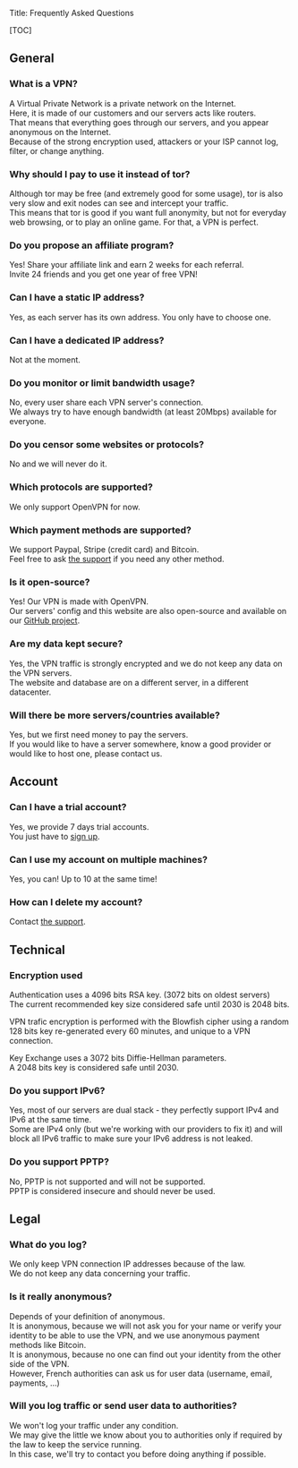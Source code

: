 Title:  Frequently Asked Questions

[TOC]

General
-------

### What is a VPN?
A Virtual Private Network is a private network on the Internet.  
Here, it is made of our customers and our servers acts like routers.  
That means that everything goes through our servers, and you appear anonymous
on the Internet.  
Because of the strong encryption used, attackers or your ISP cannot log,
filter, or change anything.

### Why should I pay to use it instead of tor?
Although tor may be free (and extremely good for some usage), tor is also very
slow and exit nodes can see and intercept your traffic.  
This means that tor is good if you want full anonymity, but not for
everyday web browsing, or to play an online game. For that, a VPN is perfect.

### Do you propose an affiliate program?
Yes! Share your affiliate link and earn 2 weeks for each referral.  
Invite 24 friends and you get one year of free VPN!

### Can I have a static IP address?
Yes, as each server has its own address. You only have to choose one.

### Can I have a dedicated IP address?
Not at the moment.

### Do you monitor or limit bandwidth usage?
No, every user share each VPN server's connection.  
We always try to have enough bandwidth (at least 20Mbps) available
for everyone.

### Do you censor some websites or protocols?
No and we will never do it.

### Which protocols are supported?
We only support OpenVPN for now.

### Which payment methods are supported?
We support Paypal, Stripe (credit card) and Bitcoin.  
Feel free to ask [the support](/page/help) if you need any other method.

### Is it open-source?
Yes! Our VPN is made with OpenVPN.  
Our servers' config and this website are also open-source and available on our
[GitHub project](https://github.com/CCrypto/ccvpn/).

### Are my data kept secure?
Yes, the VPN traffic is strongly encrypted and we do not keep any data on the
VPN servers.  
The website and database are on a different server, in a
different datacenter.

### Will there be more servers/countries available?
Yes, but we first need money to pay the servers.  
If you would like to have a server somewhere, know a good provider or would
like to host one, please contact us.


Account
-------

### Can I have a trial account?
Yes, we provide 7 days trial accounts.  
You just have to [sign up](/account/signup).

### Can I use my account on multiple machines?
Yes, you can! Up to 10 at the same time!  

### How can I delete my account?
Contact [the support](/page/help).


Technical
---------

### Encryption used
Authentication uses a 4096 bits RSA key. (3072 bits on oldest servers)  
The current recommended key size considered safe until 2030 is 2048 bits.  

VPN trafic encryption is performed with the Blowfish cipher using a random
128 bits key re-generated every 60 minutes, and unique to a VPN connection.

Key Exchange uses a 3072 bits Diffie-Hellman parameters.  
A 2048 bits key is considered safe until 2030.

### Do you support IPv6?
Yes, most of our servers are dual stack - they perfectly support IPv4 and IPv6
at the same time.  
Some are IPv4 only (but we're working with our providers to fix it) and will
block all IPv6 traffic to make sure your IPv6 address is not leaked.

### Do you support PPTP?
No, PPTP is not supported and will not be supported.  
PPTP is considered insecure and should never be used.



Legal
-----

### What do you log?
We only keep VPN connection IP addresses because of the law.  
We do not keep any data concerning your traffic.

### Is it really anonymous?
Depends of your definition of anonymous.  
It is anonymous, because we will not ask you for your name or verify your
identity to be able to use the VPN, and we use anonymous payment methods
like Bitcoin.  
It is anonymous, because no one can find out your identity from the other side
of the VPN.  
However, French authorities can ask us for user data (username, email,
payments, ...)

### Will you log traffic or send user data to authorities?
We won't log your traffic under any condition.  
We may give the little we know about you to authorities
only if required by the law to keep the service running.  
In this case, we'll try to contact you before doing anything if possible.


